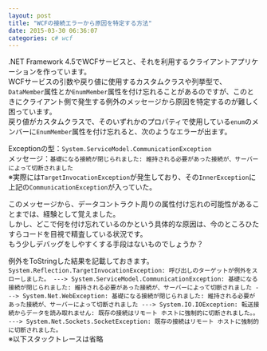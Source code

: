 ```yaml
---
layout: post
title: "WCFの接続エラーから原因を特定する方法"
date: 2015-03-30 06:36:07
categories: c# wcf
---
```

<p>.NET Framework 4.5でWCFサービスと、それを利用するクライアントアプリケーションを作っています。<br>
WCFサービスの引数や戻り値に使用するカスタムクラスや列挙型で、<code>DataMember</code>属性とか<code>EnumMember</code>属性を付け忘れることがあるのですが、このときにクライアント側で発生する例外のメッセージから原因を特定するのが難しく困っています。<br>
戻り値がカスタムクラスで、そのいずれかのプロパティで使用している<code>enum</code>のメンバーに<code>EnumMember</code>属性を付け忘れると、次のようなエラーが出ます。</p>

<p>Exceptionの型：<code>System.ServiceModel.CommunicationException</code><br>
メッセージ：<code>基礎になる接続が閉じられました: 維持される必要があった接続が、サーバーによって切断されました</code><br>
※実際には<code>TargetInvocationException</code>が発生しており、その<code>InnerException</code>に上記の<code>CommunicationException</code>が入っていた。</p>

<p>このメッセージから、データコントラクト周りの属性付け忘れの可能性があることまでは、経験として覚えました。<br>
しかし、どこで何を付け忘れているのかという具体的な原因は、今のところひたすらコードを目視で精査している状況です。<br>
もう少しデバッグをしやすくする手段はないものでしょうか？</p>

<p>例外をToStringした結果を記載しておきます。<br>
<code>System.Reflection.TargetInvocationException: 呼び出しのターゲットが例外をスローしました。 ---&gt; System.ServiceModel.CommunicationException: 基礎になる接続が閉じられました: 維持される必要があった接続が、サーバーによって切断されました ---&gt; System.Net.WebException: 基礎になる接続が閉じられました: 維持される必要があった接続が、サーバーによって切断されました ---&gt; System.IO.IOException: 転送接続からデータを読み取れません: 既存の接続はリモート ホストに強制的に切断されました。。 ---&gt; System.Net.Sockets.SocketException: 既存の接続はリモート ホストに強制的に切断されました。</code><br>
※以下スタックトレースは省略</p>
